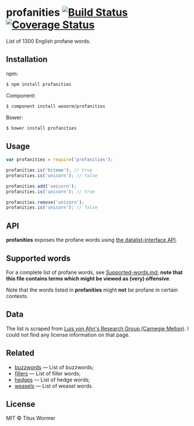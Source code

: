 # profanities [![Build Status](https://img.shields.io/travis/wooorm/profanities.svg?style=flat)](https://travis-ci.org/wooorm/profanities) [![Coverage Status](https://img.shields.io/coveralls/wooorm/profanities.svg?style=flat)](https://coveralls.io/r/wooorm/profanities?branch=master)

List of 1300 English profane words.

## Installation

npm:
```sh
$ npm install profanities
```

Component:
```sh
$ component install wooorm/profanities
```

Bower:
```sh
$ bower install profanities
```

## Usage

```js
var profanities = require('profanities');

profanities.is('biteme'); // true
profanities.is('unicorn'); // false

profanities.add('unicorn');
profanities.is('unicorn'); // true

profanities.remove('unicorn');
profanities.is('unicorn'); // false
```

## API

**profanities** exposes the profane words using [the datalist-interface API](https://github.com/wooorm/datalist-interface#datalistinterfaceisword).

## Supported words

For a complete list of profane words, see [Supported-words.md](Supported-words.md); **note that this file contains terms which might be viewed as (very) offensive**.

Note that the words listed in **profanities** might **not** be profane in certain contexts.

## Data

The list is scraped from [Luis von Ahn's Research Group (Carnegie Mellon)](http://www.cs.cmu.edu/~biglou/resources/). I could not find any license information on that page.

## Related

- [buzzwords](https://github.com/wooorm/buzzwords) — List of buzzwords;
- [fillers](https://github.com/wooorm/fillers) — List of filler words;
- [hedges](https://github.com/wooorm/hedges) — List of hedge words;
- [weasels](https://github.com/wooorm/weasels) — List of weasel words.

## License

MIT © Titus Wormer
